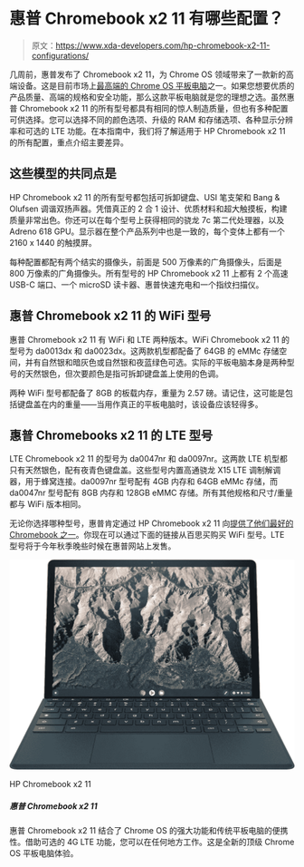 # 惠普 Chromebook x2 11 有哪些配置？

> 原文：<https://www.xda-developers.com/hp-chromebook-x2-11-configurations/>

几周前，惠普发布了 Chromebook x2 11，为 Chrome OS 领域带来了一款新的高端设备。这是目前市场上[最高端的 Chrome OS 平板电脑](https://www.xda-developers.com/best-chrome-os-tablets/)之一。如果您想要优质的产品质量、高端的规格和安全功能，那么这款平板电脑就是您的理想之选。虽然惠普 Chromebook x2 11 的所有型号都具有相同的惊人制造质量，但也有多种配置可供选择。您可以选择不同的颜色选项、升级的 RAM 和存储选项、各种显示分辨率和可选的 LTE 功能。在本指南中，我们将了解适用于 HP Chromebook x2 11 的所有配置，重点介绍主要差异。

## 这些模型的共同点是

HP Chromebook x2 11 的所有型号都包括可拆卸键盘、USI 笔支架和 Bang & Olufsen 调谐双扬声器。凭借真正的 2 合 1 设计、优质材料和超大触摸板，构建质量非常出色。你还可以在每个型号上获得相同的骁龙 7c 第二代处理器，以及 Adreno 618 GPU。显示器在整个产品系列中也是一致的，每个变体上都有一个 2160 x 1440 的触摸屏。

每种配置都配有两个结实的摄像头，前面是 500 万像素的广角摄像头，后面是 800 万像素的广角摄像头。所有型号的 HP Chromebook x2 11 上都有 2 个高速 USB-C 端口、一个 microSD 读卡器、惠普快速充电和一个指纹扫描仪。

## 惠普 Chromebook x2 11 的 WiFi 型号

惠普 Chromebook x2 11 有 WiFi 和 LTE 两种版本。WiFi Chromebook x2 11 的型号为 da0013dx 和 da0023dx。这两款机型都配备了 64GB 的 eMMc 存储空间，并有自然银和暗灰色或自然银和夜蓝绿色可选。实际的平板电脑本身是两种型号的天然银色，但次要颜色是指可拆卸键盘盖上使用的色调。

两种 WiFi 型号都配备了 8GB 的板载内存，重量为 2.57 磅。请记住，这可能是包括键盘盖在内的重量——当用作真正的平板电脑时，该设备应该轻得多。

## 惠普 Chromebooks x2 11 的 LTE 型号

LTE Chromebook x2 11 的型号为 da0047nr 和 da0097nr。这两款 LTE 机型都只有天然银色，配有夜青色键盘盖。这些型号内置高通骁龙 X15 LTE 调制解调器，用于蜂窝连接。da0097nr 型号配有 4GB 内存和 64GB eMMc 存储，而 da0047nr 型号配有 8GB 内存和 128GB eMMC 存储。所有其他规格和尺寸/重量都与 WiFi 版本相同。

无论你选择哪种型号，惠普肯定通过 HP Chromebook x2 11 向[提供了他们最好的 Chromebook 之一](https://www.xda-developers.com/best-hp-chromebooks/)。你现在可以通过下面的链接从百思买购买 WiFi 型号。LTE 型号将于今年秋季晚些时候在惠普网站上发售。

 <picture>![The HP Chromebook x2 11 combines the power of Chrome OS with the portability of a traditional tablet. You can work anywhere thanks to the optional 4G LTE capability. This is the new top of the line Chrome OS tablet experience.](img/dee1fca4ccd8e2440cc9f227cb74a5aa.png)</picture> 

HP Chromebook x2 11

##### 惠普 Chromebook x2 11

惠普 Chromebook x2 11 结合了 Chrome OS 的强大功能和传统平板电脑的便携性。借助可选的 4G LTE 功能，您可以在任何地方工作。这是全新的顶级 Chrome OS 平板电脑体验。